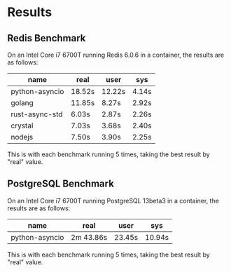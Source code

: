 # Results

## Redis Benchmark

On an Intel Core i7 6700T running Redis 6.0.6 in a container, the results are as follows:

| name           | real   | user   | sys   |
|----------------|--------|--------|-------|
| python-asyncio | 18.52s | 12.22s | 4.14s |
| golang         | 11.85s | 8.27s  | 2.92s |
| rust-async-std | 6.03s  | 2.87s  | 2.26s |
| crystal        | 7.03s  | 3.68s  | 2.40s |
| nodejs         | 7.50s  | 3.90s  | 2.25s |

This is with each benchmark running 5 times, taking the best result by "real" value.

## PostgreSQL Benchmark

On an Intel Core i7 6700T running PostgreSQL 13beta3 in a container, the results are as follows:

| name           | real      | user   | sys    |
|----------------|-----------|--------|--------|
| python-asyncio | 2m 43.86s | 23.45s | 10.94s |

This is with each benchmark running 5 times, taking the best result by "real" value.
